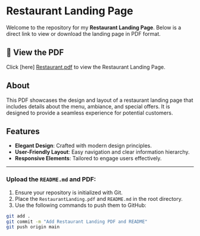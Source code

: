 # Restaurant Landing Page

Welcome to the repository for my **Restaurant Landing Page**. Below is a direct link to view or download the landing page in PDF format.

## 📄 View the PDF

Click [here] [Restaurant.pdf](https://github.com/user-attachments/files/18126001/Restaurant.pdf) to view the Restaurant Landing Page.

## About

This PDF showcases the design and layout of a restaurant landing page that includes details about the menu, ambiance, and special offers. It is designed to provide a seamless experience for potential customers.

## Features

- **Elegant Design**: Crafted with modern design principles.
- **User-Friendly Layout**: Easy navigation and clear information hierarchy.
- **Responsive Elements**: Tailored to engage users effectively.

---

### Upload the `README.md` and PDF:
1. Ensure your repository is initialized with Git.
2. Place the `RestaurantLanding.pdf` and `README.md` in the root directory.
3. Use the following commands to push them to GitHub:

```bash
git add .
git commit -m "Add Restaurant Landing PDF and README"
git push origin main
